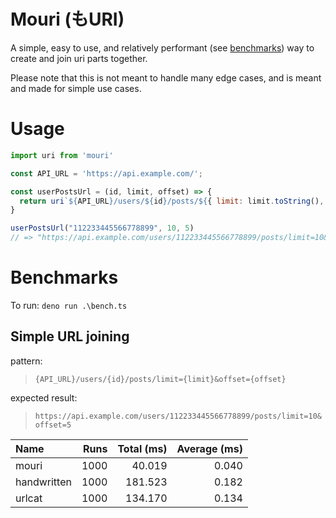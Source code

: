 # Mouri (もURI)

A simple, easy to use, and relatively performant (see [benchmarks](#benchmarks)) way to create and join uri parts together.

Please note that this is not meant to handle many edge cases, and is meant and made for simple use cases.

# Usage
```js
import uri from 'mouri'

const API_URL = 'https://api.example.com/';

const userPostsUrl = (id, limit, offset) => {
  return uri`${API_URL}/users/${id}/posts/${{ limit: limit.toString(), offset: offset.toString() }}`
}

userPostsUrl("112233445566778899", 10, 5)
// => "https://api.example.com/users/112233445566778899/posts/limit=10&offset=5"
```

# Benchmarks

To run: `deno run .\bench.ts`

<!-- BENCHMARKS START -->
## Simple URL joining


pattern:
> `{API_URL}/users/{id}/posts/limit={limit}&offset={offset}`

expected result:
> `https://api.example.com/users/112233445566778899/posts/limit=10&offset=5`
            
|Name|Runs|Total (ms)|Average (ms)|
|:--|--:|--:|--:|
|mouri|1000|40.019|0.040|
|handwritten|1000|181.523|0.182|
|urlcat|1000|134.170|0.134|
<!-- BENCHMARKS END -->